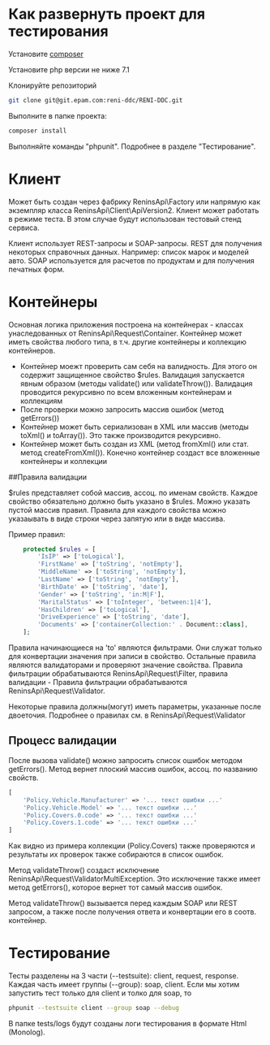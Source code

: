 # Как развернуть проект для тестирования

Установите [composer](https://getcomposer.org/download/)

Установите php версии не ниже 7.1

Клонируйте репозиторий

```bash
git clone git@git.epam.com:reni-ddc/RENI-DDC.git
```

Выполните в папке проекта:
```bash
composer install
```

Выполняйте команды "phpunit". Подробнее в разделе "Тестирование".

# Клиент

Может быть создан через фабрику ReninsApi\Factory или напрямую как экземпляр класса ReninsApi\Client\ApiVersion2.
Клиент может работать в режиме теста. В этом случае будут использован тестовый стенд сервиса.

Клиент использует REST-запросы и SOAP-запросы. REST для получения некоторых справочных данных.
Например: список марок и моделей авто. SOAP используется для расчетов по продуктам и для получения печатных форм.

# Контейнеры

Основная логика приложения построена на контейнерах - классах унаследованных от ReninsApi\Request\Container.
Контейнер может иметь свойства любого типа, в т.ч. другие контейнеры и коллекцию контейнеров.

* Контейнер моежт проверить сам себя на валидность. Для этого он содержит защищенное свойство $rules.
Валидация запускается явным образом (методы validate() или validateThrow()). Валидация проводится рекурсивно по
всем вложенным контейнерам и коллекциям
* После проверки можно запросить массив ошибок (метод getErrors()) 
* Контейнер может быть сериализован в XML или массив (методы toXml() и toArray()). Это также производится рекурсивно.
* Контейнер может быть создан из XML (метод fromXml() или стат. метод createFromXml()). Конечно контейнер создаст все
вложенные контейнеры и коллекции 

##Правила валидации

$rules представляет собой массив, ассоц. по именам свойств. Каждое свойство обязательно должно быть указано в $rules. Можно указать
пустой массив правил. Правила для каждого свойства можно указаывать в виде строки через запятую или в виде массива. 

Пример правил:

```php
    protected $rules = [
        'IsIP' => ['toLogical'],
        'FirstName' => ['toString', 'notEmpty'],
        'MiddleName' => ['toString', 'notEmpty'],
        'LastName' => ['toString', 'notEmpty'],
        'BirthDate' => ['toString', 'date'],
        'Gender' => ['toString', 'in:M|F'],
        'MaritalStatus' => ['toInteger', 'between:1|4'],
        'HasChildren' => ['toLogical'],
        'DriveExperience' => ['toString', 'date'],
        'Documents' => ['containerCollection:' . Document::class],
    ];
```
 
Правила начинающиеся на 'to' являются фильтрами. Они служат только для конвертации значения при записи в свойство.
Остальные правила являются валидаторами и проверяют значение свойства. Правила фильтрации обрабатываются ReninsApi\Request\Filter, правила валидации -
Правила фильтрации обрабатываются ReninsApi\Request\Validator.

Некоторые правила должны(могут) иметь параметры, указанные после двоеточия. Подробнее о правилах см. в ReninsApi\Request\Validator 

## Процесс валидации 

После вызова validate() можно запросить список ошибок методом getErrors(). Метод вернет плоский массив ошибок, ассоц. по названию свойств.

```php
[
    'Policy.Vehicle.Manufacturer' => '... текст ошибки ...'
    'Policy.Vehicle.Model' => '... текст ошибки ...'
    'Policy.Covers.0.code' => '... текст ошибки ...'
    'Policy.Covers.1.code' => '... текст ошибки ...'
]
```

Как видно из примера коллекции (Policy.Covers) также проверяются и результаты их проверок также собираются в список ошибок.

Метод validateThrow() создаст исключение ReninsApi\Request\ValidatorMultiException. Это исключение также имеет метод getErrors(),
которое вернет тот самый массив ошибок.

Метод validateThrow() вызывается перед каждым SOAP или REST запросом, а также после получения ответа и конвертации его в соотв. контейнер.

# Тестирование

Тесты разделены на 3 части (--testsuite): client, request, response.
Каждая часть имеет группы (--group): soap, client.
Если мы хотим запустить тест только для client и толко для soap, то

```bash
phpunit --testsuite client --group soap --debug
```

В папке tests/logs будут созданы логи тестирования в формате Html (Monolog).


